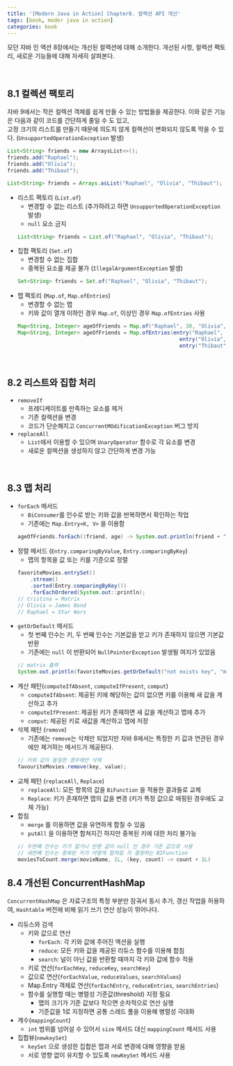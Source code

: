 ```yaml
---
title: '[Modern Java in Action] Chapter8. 컬렉션 API 개선'
tags: [book, moder java in action]
categories: book
---
```


모던 자바 인 액션 8장에서는 개선된 컬렉션에 대해 소개한다.
개선된 사항, 컬렉션 팩토리, 새로운 기능들에 대해 자세히 살펴본다.

<!--more-->

<br/>

## 8.1 컬렉션 팩토리

자바 9에서는 작은 컬렉션 객체를 쉽게 만들 수 있는 방법들을 제공한다.
이와 같은 기능은 다음과 같이 코드를 간단하게 줄일 수 도 있고,   
고정 크기의 리스트를 만들기 때문에 의도치 않게 컬렉션이 변화되지 않도록 막을 수 있다. (`UnsupportedOperationException` 발생)

```java 
List<String> friends = new ArraysList<>();
friends.add("Raphael");
friends.add("Olivia");
friends.add("Thibaut");

List<String> friends = Arrays.asList("Raphael", "Olivia", "Thibaut");
```


- 리스트 팩토리 (`List.of`)
  - 변경할 수 없는 리스트 (추가하려고 하면 `UnsupportedOperationException` 발생)
  - `null` 요소 금지  
  ```java 
  List<String> friends = List.of("Raphael", "Olivia", "Thibaut");
  ```
- 집합 팩토리 (`Set.of`)
  - 변경할 수 없는 집합
  - 중복된 요소를 제공 불가 (`IllegalArgumentException` 발생)  
  ```java 
  Set<String> friends = Set.of("Raphael", "Olivia", "Thibaut");
  ```
- 맵 팩토리 (`Map.of`, `Map.ofEntries`) 
  - 변경할 수 없는 맵  
  - 키와 값이 열개 이하인 경우 `Map.of`, 이상인 경우 `Map.ofEntries` 사용  
  ```java 
  Map<String, Integer> ageOfFriends = Map.of("Raphael", 30, "Olivia", 25, "Thibaut", 26);
  Map<String, Integer> ageOfFriends = Map.ofEntries(entry("Raphael", 30), 
                                                      entry("Olivia", 25), 
                                                      entry("Thibaut", 26));
  ```
<br/>


## 8.2 리스트와 집합 처리

- `removeIf`
  - 프레디케이트를 만족하는 요소를 제거
  - 기존 컬렉션을 변경
  - 코드가 단순해지고 `ConcurrentMOdificationException` 버그 방지
- `replaceAll`
  - `List`에서 이용할 수 있으며 `UnaryOperator` 함수로 각 요소를 변경
  - 새로운 컬렉션을 생성하지 않고 간단하게 변경 가능


<br/>

## 8.3 맵 처리

- `forEach` 메서드
  - `BiConsumer`를 인수로 받는 키와 값을 반복하면서 확인하는 작업
  - 기존에는 `Map.Entry<K, V>` 을 이용함  
  ```java 
  ageOfFriends.forEach((friend, age) -> System.out.println(friend + " is " + age + " yeas old"));
  ```
- 정렬 메서드 (`Entry.comparingByValue`, `Entry.comparingByKey`)
  - 맵의 항목을 값 또는 키를 기준으로 정렬  
  ```java 
  favoriteMovies.entrySet()
      .stream()
      .sorted(Entry.comparingByKey())
      .forEachOrdered(System.out::println);
  // Cristina = Matrix 
  // Olivia = James Bond 
  // Raphael = Star Wars 
  ```
- `getOrDefault` 메서드
  - 첫 번째 인수는 키, 두 번째 인수는 기본값을 받고 키가 존재하지 않으면 기본값 반환
  - 기존에는 `null` 이 반환되어 `NullPointerException` 발생될 여지가 있었음  
  ```java 
  // matrix 출력
  System.out.println(favoriteMovies.getOrDefault("not exists key", "matrix")) 
  ```  
- 계산 패턴(`computeIfAbsent`, `computeIfPresent`, `comput`)
  - `computeIfAbsent`: 제공된 키에 해당하는 값이 없으면 키를 이용해 새 값을 계산하고 추가
  - `computeIfPresent`: 제공된 키가 존재하면 새 값을 계산하고 맵에 추가
  - `comput`: 제공된 키로 새값을 계산하고 맵에 저장
- 삭제 패턴 (`remove`)
  - 기존에는 `remove`는 삭제만 되었지만 자바 8에서는 특정한 키 값과 연관된 경우에만 제거하는 메서드가 제공된다.  
  ```java 
  // 키와 값이 동일한 경우에만 삭제
  favouriteMovies.remove(key, value); 
  ```  
- 교체 패턴 (`replaceAll`, `Replace`)
  - `replaceAll`: 모든 항목의 값을 `BiFunction` 을 적용한 결과들로 교체
  - `Replace`: 키가 존재하면 맵의 값을 변경 (키가 특정 값으로 매핑된 경우에도 교체 가능)
- 합침
  - `merge` 를 이용하면 값을 유연하게 합칠 수 있음
  - `putAll` 을 이용하면 합쳐지긴 하지만 중복된 키에 대한 처리 불가능  
  ```java 
  // 두번째 인수는 키가 없거나 반환 값이 null 인 경우 기존 값으로 사용
  // 세번째 인수는 중복된 키가 어떻게 합쳐질 지 결정하는 BIFunction
  moviesToCount.merge(movieName, 1L, (key, count) -> count + 1L) 
  ```  
  
## 8.4 개선된 ConcurrentHashMap

`ConcurrentHashMap` 은 자료구조의 특정 부분만 잠궈서 동시 추가, 갱신 작업을 허용하여, 
`Hashtable` 버전에 비해 읽기 쓰기 연산 성능이 뛰어나다.

- 리듀스와 검색 
  - 키와 값으로 연산
    - `forEach`: 각 키와 값에 주어진 액션을 실행 
    - `reduce`: 모든 키와 값을 제공된 리듀스 함수를 이용해 합침
    - `search`: 널이 아닌  값을 반환할 때까지 각 키와 값에 함수 적용
  - 키로 연산(`forEachKey`, `reduceKey`, `searchKey`) 
  - 값으로 연산(`forEachValue`, `reduceValues`, `searchValues`)
  - Map.Entry 객체로 연산(`forEachEntry`, `reduceEntries`, `searchEntries`)
  - 함수를 실행할 때는 병렬성 기준값(threshold) 지정 필요
    - 맵의 크기가 기준 값보다 작으면 순차적으로 연산 실행
    - 기준값을 1로 지정하면 공통 스레드 풀을 이용해 병렬성 극대화
- 계수(`mappingCount`)
  - `int` 범위를 넘어설 수 있어서 `size` 메서드 대신 `mappingCount` 메서드 사용
- 집합뷰(`newkeySet`)
  - `keySet` 으로 생성한 집합은 맵과 서로 변경에 대해 영향을 받음
  - 서로 영향 없이 유지할 수 있도록 `newKeySet` 메서드 사용  

